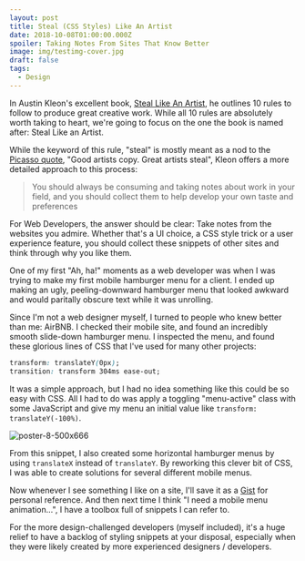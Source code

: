 ```yaml
---
layout: post
title: Steal (CSS Styles) Like An Artist
date: 2018-10-08T01:00:00.000Z
spoiler: Taking Notes From Sites That Know Better
image: img/testimg-cover.jpg
draft: false
tags:
  - Design
---
```


In Austin Kleon's excellent book, [Steal Like An Artist](https://austinkleon.com/steal/), he outlines 10 rules to follow to produce great creative work. While all 10 rules are absolutely worth taking to heart, we're going to focus on the one the book is named after: Steal Like an Artist.

While the keyword of this rule, "steal" is mostly meant as a nod to the [Picasso quote](https://quoteinvestigator.com/2013/03/06/artists-steal/), "Good artists copy. Great artists steal", Kleon offers a more detailed approach to this process:


> You should always be consuming and taking notes about work in your field, and you should collect them to help develop your own taste and preferences


For Web Developers, the answer should be clear: Take notes from the websites you admire. Whether that's a UI choice, a CSS style trick or a user experience feature, you should collect these snippets of other sites and think through why you like them.

One of my first "Ah, ha!" moments as a web developer was when I was trying to make my first mobile hamburger menu for a client. I ended up making an ugly, peeling-downward hamburger menu that looked awkward and would paritally obscure text while it was unrolling.

Since I'm not a web designer myself, I turned to people who knew better than me: AirBNB. I checked their mobile site, and found an incredibly smooth slide-down hamburger menu. I inspected the menu, and found these glorious lines of CSS that I've used for many other projects:

```css
transform: translateY(0px);
transition: transform 304ms ease-out;
```

It was a simple approach, but I had no idea something like this could be so easy with CSS. All I had to do was apply a toggling "menu-active" class with some JavaScript and give my menu an initial value like `transform: translateY(-100%)`.

![poster-8-500x666](//images.ctfassets.net/wetfygr1eqh0/42U1vQEP5eCu6yk0MYq2qM/4fb6b102c194ebaf670a6db96388da85/poster-8-500x666.gif)

From this snippet, I also created some horizontal hamburger menus by using `translateX` instead of `translateY`. By reworking this clever bit of CSS, I was able to create solutions for several different mobile menus.

Now whenever I see something I like on a site, I'll save it as a [Gist](https://gist.github.com/) for personal reference. And then next time I think "I need a mobile menu animation...", I have a toolbox full of snippets I can refer to.

For the more design-challenged developers (myself included), it's a huge relief to have a backlog of styling snippets at your disposal, especially when they were likely created by more experienced designers / developers.